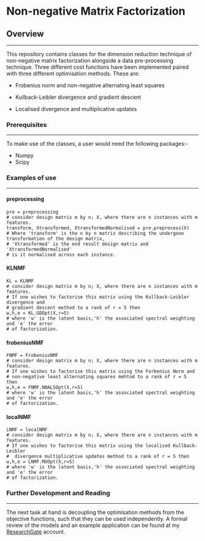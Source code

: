# Non-negative Matrix Factorization

## Overview 
________________________________________________________________________________________________________________________________________
This repository contains classes for the dimension reduction technique of non-negative matrix factorization alongside a data pre-processing technique. Three different cost functions have been implemented paired with three different optimisation methods. These are:<br>
* Frobenius norm and non-negative alternating least squares 

* Kullback-Leibler divergence and gradient descent 

* Localised divergence and multiplicative updates

### Prerequisites
________________________________________________________________________________________________________________________________________
To make use of the classes, a user would need the following packages:-
* Numpy 
* Scipy

### Examples of use
_______________________________________________________________________________________________________________________________________
#### preprocessing
```
pre = preprocessing
# consider design matrix m by n; X, where there are n instances with m features. 
transform, Xtransformed, XtransformedNormalised = pre.preprocess(X)
# Where 'transform' is the n by n matrix describing the undergone transformation of the design matrix, 
# 'Xtransformed' is the end result design matrix and 'XtransformedNormalised' 
# is it normalised across each instance.
```
#### KLNMF
```
KL = KLNMF
# consider design matrix m by n; X, where there are n instances with m features. 
# If one wishes to factorise this matrix using the Kullback-Leibler divergence and
# gradient descent method to a rank of r = 5 then 
w,h,e = KL.GDOpt(X,r=5)
# where 'w' is the latent basis,'h' the associated spectral weighting and 'e' the error
# of factorization.
```
#### frobeniusNMF

```
FNMF = FrobeniusNMF
# consider design matrix m by n; X, where there are n instances with m features. 
# If one wishes to factorise this matrix using the Forbenius Norm and
# non-negative least alternating squares mehtod to a rank of r = 5 then 
w,h,e = FNMF.NNALSOpt(X,r=5)
# where 'w' is the latent basis,'h' the associated spectral weighting and 'e' the error
# of factorization.
```
#### localNMF
```
LNMF = localNMF
# consider design matrix m by n; X, where there are n instances with m features. 
# If one wishes to factorise this matrix using the localised Kullback-Leibler
#  divergence multiplicative updates method to a rank of r = 5 then 
w,h,e = LNMF.MUOpt(X,r=5)
# where 'w' is the latent basis,'h' the associated spectral weighting and 'e' the error
# of factorization.
```
### Further Development and Reading
________________________________________________________________________________________________________________________________________

The next task at hand is decoupling the optimisation methods from the objective functions, such that they can be used independently. A formal review of the models and an example application can be found at my <a href="https://www.researchgate.net/publication/338197703_Non-negative_Matrix_Factorization">ResearchGate</a> account. 
